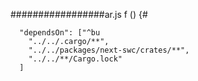 
#################ar.js f
() {# 


      "dependsOn": ["^bu
        "../../.cargo/**",
        "../../packages/next-swc/crates/**",
        "../../**/Cargo.lock"
      ]
